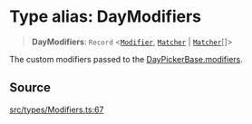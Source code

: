 # Type alias: DayModifiers

> **DayModifiers**: `Record` \<[`Modifier`](Modifier.md), [`Matcher`](Matcher.md) \| [`Matcher`](Matcher.md)[]\>

The custom modifiers passed to the [DayPickerBase.modifiers](../interfaces/DayPickerBase.md#modifiers).

## Source

[src/types/Modifiers.ts:67](https://github.com/gpbl/react-day-picker/blob/a604fd23887c832117da414a9c63b1b84efb97d9/src/types/Modifiers.ts#L67)
